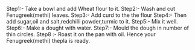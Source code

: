 Step1:- Take a bowl and add Wheat flour to it. 
Step2:- Wash and cut Fenugreek(methi) leaves.
Step3:- Add curd to the the flour
Step4:- Then add sugar,oil and salt,redchilli powder,turmic to it.
Step5:- Mix it well.
Step6:- Make a dought with water.
Step7:- Mould the dough in number of thin circles.
Step8 :- Roast it on the pan with oil.
Hence your Fenugreek(methi) thepla is ready.
